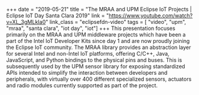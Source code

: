 +++
date = "2019-05-21"
title = "The MRAA and UPM Eclipse IoT Projects | Eclipse IoT Day Santa Clara 2019"
link = "https://www.youtube.com/watch?v=XL_3gMLkIa0"
link_class  = "eclipsefdn-video"
tags = [ "video", "upm", "mraa", "santa clara", "iot day", "iot"]
+++
This presentation focuses primarily on the MRAA and UPM middleware projects which have been a part of the Intel IoT Developer Kits since day 1 and are now proudly joining the Eclipse IoT community. The MRAA library provides an abstraction layer for several Intel and non-Intel IoT platforms, offering C/C++, Java, JavaScript, and Python bindings to the physical pins and buses. This is subsequently used by the UPM sensor library for exposing standardized APIs intended to simplify the interaction between developers and peripherals, with virtually over 400 different specialized sensors, actuators and radio modules currently supported as part of the project.